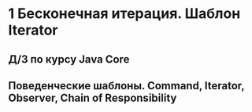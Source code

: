 # 1 Бесконечная итерация. Шаблон Iterator

## Д/З по курсу Java Core
## Поведенческие шаблоны. Command, Iterator, Observer, Chain of Responsibility


